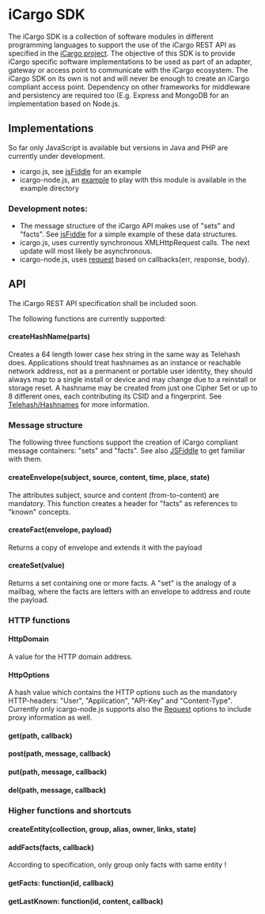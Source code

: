 # iCargo SDK
The iCargo SDK is a collection of software modules in different programming languages to support the use of the iCargo REST API as specified in the [iCargo project](www.http://i-cargo.eu/content/about-icargo-project).
The objective of this SDK is to provide iCargo specific software implementations to be used as part of an adapter, gateway or access point to communicate with the iCargo ecosystem.
The iCargo SDK on its own is not and will never be enough to create an iCargo compliant access point. Dependency on other frameworks for middleware and persistency are required too (E.g.  Express and MongoDB for an implementation based on Node.js.

## Implementations
So far only JavaScript is available but versions in Java and PHP are currently under development.
* icargo.js, see [jsFiddle](http://jsfiddle.net/ErikCornelisse/rD459/) for an example
* icargo-node.js, an [example](./example/try-icargo-node.js) to play with this module is available in the example directory

### Development notes:
* The message structure of the iCargo API makes use of "sets" and "facts". See [jsFiddle](http://jsfiddle.net/ErikCornelisse/VY8pZ/) for a simple example of these data structures. 
* icargo.js, uses currently synchronous XMLHttpRequest calls. The next update will most likely be asynchronous. 
* icargo-node.js, uses [request](https://github.com/mikeal/request/blob/master/README.md) based on callbacks(err, response, body).

## API
The iCargo REST API specification shall be included soon.

The following functions are currently supported:

#### createHashName(parts)
Creates a 64 length lower case hex string in the same way as Telehash does. Applications should treat hashnames as an instance or reachable network address, not as a permanent or portable user identity, they should always map to a single install or device and may change due to a reinstall or storage reset.
A hashname may be created from just one Cipher Set or up to 8 different ones, each contributing its CSID and a fingerprint. See [Telehash/Hashnames](https://github.com/telehash/telehash.org/blob/master/hashnames.md) for more information.

### Message structure
The following three functions support the creation of iCargo compliant message containers: "sets" and "facts". See also [JSFiddle](http://jsfiddle.net/ErikCornelisse/VY8pZ/) to get familiar with them.

#### createEnvelope(subject, source, content, time, place, state)
The attributes subject, source and content (from-to-content) are mandatory. This function creates a header for "facts" as references to "known" concepts.

#### createFact(envelope, payload)
Returns a copy of envelope and extends it with the payload 

#### createSet(value)
Returns a set containing one or more facts. A "set" is the analogy of a mailbag, where the facts are letters with an envelope to address and route the payload.
     
### HTTP functions 

#### HttpDomain
A value for the HTTP domain address.

#### HttpOptions
A hash value which contains the HTTP options such as the mandatory HTTP-headers: "User", "Application", "API-Key" and "Content-Type". 
Currently only icargo-node.js supports also the [Request](https://github.com/mikeal/request/blob/master/README.md) options to include proxy information as well.
    
#### get(path, callback)
#### post(path, message, callback)
#### put(path, message, callback)  
#### del(path, message, callback)

### Higher functions and shortcuts

#### createEntity(collection, group, alias, owner, links, state)      
#### addFacts(facts, callback)
According to specification, only group only facts with same entity !
        
#### getFacts: function(id, callback)

#### getLastKnown: function(id, content, callback)


 